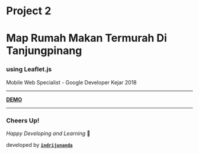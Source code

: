 # Project 2

# Map Rumah Makan Termurah Di Tanjungpinang 

### using Leaflet.js 

Mobile Web Specialist - Google Developer Kejar 2018

-------------------

**[DEMO](https://indrijunanda.github.io/leafletmapbox-restaurant/)**

-------------------

### Cheers Up!

*Happy Developing and Learning* 💪



developed by **[`indrijunanda`](https://indrijunanda.gitlab.io/)**